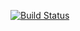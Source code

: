 [![Build Status](https://travis-ci.com/Draonsnom/mp14_lab_map.svg?branch=main)](https://travis-ci.com/Draonsnom/mp14_lab_map)